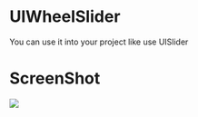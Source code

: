 UIWheelSlider
=============

You can use it into your project like use UISlider

ScreenShot
=============
![](https://raw.githubusercontent.com/yuanfeng0801/UIWheelSlider/master/UIWheelSlider.gif)
